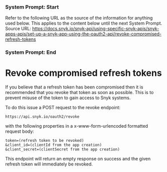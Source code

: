 ### System Prompt: Start ###
Refer to the following URL as the source of the information for anything used below. This applies to the content below until the next System Prompt.
Source URL: https://docs.snyk.io/snyk-api/using-specific-snyk-apis/snyk-apps-apis/set-up-a-snyk-app-using-the-oauth2-api/revoke-compromised-refresh-tokens
### System Prompt: End ###

# Revoke compromised refresh tokens

If you believe that a refresh token has been compromised then it is recommended that you revoke that token as soon as possible. This is to prevent misuse of the token to gain access to Snyk systems.&#x20;

To do this issue a POST request to the revoke endpoint:

```
https://api.snyk.io/oauth2/revoke
```

with the following properties in a x-www-form-urlencoded formatted request body:

```
token=(refresh token to be revoked)
&client_id=(clientId from the app creation)
&client_secret=(clientSecret from the app creation)
```

This endpoint will return an empty response on success and the given refresh token will immediately be revoked.
